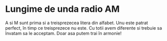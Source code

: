 # Lungime de unda radio AM

A si M sunt prima si a treisprezecea litera din alfabet. Unu este patrat
perfect, în timp ce treisprezece nu este. Cu totii avem diferente si trebuie sa
învatam sa le acceptam. Doar asa putem trai în armonie!
